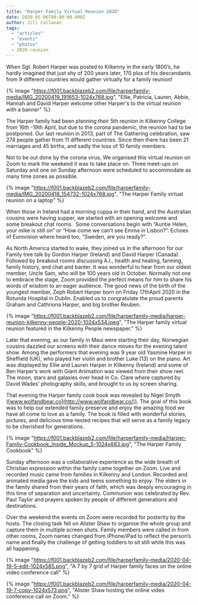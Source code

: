 ```yaml
---
title: "Harper Family Virtual Reunion 2020"
date: 2020-05-06T00:00:00.000Z
author: Jill Callanan
tags:
  - "articles"
  - "events"
  - "photos"
  - 2020-reunion
---
```


When Sgt. Robert Harper was posted to Kilkenny in the early 1800’s, he hardly imagined that just shy of 200 years later, 170 plus of his descendants from 9 different countries would gather virtually for a family reunion!

{% image "https://f001.backblazeb2.com/file/harperfamily-media/IMG_20200419_191653-1024x768.jpg", "Ellie, Patricia, Lauren, Abbie, Hannah and David Harper welcome other Harper's to the virtual reunion with a banner" %}

The Harper family had been planning their 5th reunion in Kilkenny College from 16th -19th April, but due to the corona pandemic, the reunion had to be postponed. Our last reunion in 2013, part of The Gathering celebration, saw 274 people gather from 11 different countries. Since then there has been 21 marriages and 45 births, and sadly the loss of 10 family members.

Not to be out done by the corona virus, We organised this virtual reunion on Zoom to mark the weekend it was to take place on. Three meet-ups on Saturday and one on Sunday afternoon were scheduled to accommodate as many time zones as possible.

{% image "https://f001.backblazeb2.com/file/harperfamily-media/IMG_20200418_154732-1024x768.jpg", "The Harper Family virtual reunion on a laptop" %}

When those in Ireland had a morning cuppa in their hand, and the Australian cousins were having supper, we started with an opening welcome and some breakout chat rooms.  Some conversations begin with “Auntie Helen, your mike is still on” or “How come we can’t see Emma in Lisbon?”. Echoes of Eurovision where heard too, “Sweden, are you ready?”.

As North America started to wake, they joined us in the afternoon for our Family tree talk by Gordon Harper (Ireland) and David Harper (Canada). Followed by breakout rooms discussing A.I., health and healing, farming, family history, and chat and banter. It was wonderful to hear from our oldest member, Uncle Sam, who will be 100 years old in October. Normally not one to embrace the stage, Zoom provided the perfect means for him to share his words of wisdom to an eager audience. The good news of the birth of the youngest member, Zeph Robert Harper born on Friday 17thApril 2020 in the Rotunda Hospital in Dublin. Enabled us to congratulate the proud parents Graham and Cathriona Harper, and big brother Reuben.

{% image "https://f001.backblazeb2.com/file/harperfamily-media/harper-reunion-kilkenny-people-2020-1024x534.jpeg", "The Harper family virtual reunion featured in the Kilkenny People newspaper." %}

Later that evening, as our family in Maui were starting their day, Norwegian cousins dazzled our screens with their dance moves for the evening talent show. Among the performers that evening was 9 year old Yasmine Harper in Sheffield (UK), who played her violin and brother Luke (13) on the piano. Art was displayed by Ellie and Lauren Harper in Kilkenny (Ireland) and some of Ben Harper’s work with Giant Animation was viewed from their show reel. The moon, stars and galaxies over head in Co. Clare where captured by David Wades’ photography skills, and brought to us by screen sharing.

That evening the Harper family cook book was revealed by Nigel Smyth ([www.wolfandbear.co](http://www.wolfandbear.co/)). The goal of this book was to help our extended family preserve and enjoy the amazing food we have all come to love as a family. The book is filled with wonderful stories, pictures, and delicious time-tested recipes that will serve as a family legacy to be cherished for generations.

{% image "https://f001.backblazeb2.com/file/harperfamily-media/Harper-Family-Cookbook_Inside_Mockup_5-1024x683.jpg", "The Harper Family Cookbook" %}

Sunday afternoon was a collaborative experience as the wide breath of Christian expression within the family came together on Zoom. Live and recorded music came from families in Kilkenny and London. Recorded and animated media gave the kids and teens something to enjoy. The elders in the family shared from their years of faith, which was deeply encouraging in this time of separation and uncertainty. Communion was celebrated by Rev. Paul Taylor and prayers spoken by people of different generations and destinations.

Over the weekend the events on Zoom were recorded for posterity by the hosts. The closing task fell on Alister Shaw to organise the whole group and capture them in multiple screen shots. Family members were called in from other rooms, Zoom names changed from iPhone/iPad to reflect the person’s name and finally the challenge of getting toddlers to sit still while this was all happening.

{% image "https://f001.backblazeb2.com/file/harperfamily-media/2020-04-19-5-edit-1024x585.png", "A 7 by 7 grid of Harper family faces on the online video conference call" %}

{% image "https://f001.backblazeb2.com/file/harperfamily-media/2020-04-19-7-copy-1024x573.png", "Alister Shaw hosting the online video conference call on Zoom." %}
